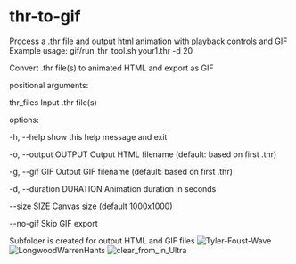 # thr-to-gif
Process a .thr file and output html animation with playback controls and GIF
Example usage: gif/run_thr_tool.sh your1.thr -d 20

Convert .thr file(s) to animated HTML and export as GIF

positional arguments:

  thr_files             Input .thr file(s)
  

options:

  -h, --help            show this help message and exit
  
  -o, --output OUTPUT   Output HTML filename (default: based on first .thr)
  
  -g, --gif GIF         Output GIF filename (default: based on first .thr)
  
  -d, --duration DURATION
            Animation duration in seconds
                        
  --size SIZE           Canvas size (default 1000x1000)
  
  --no-gif              Skip GIF export
  


Subfolder is created for output HTML and GIF files
![Tyler-Foust-Wave](https://github.com/user-attachments/assets/591fef8e-eb94-46a7-a626-a8bf556dcde8)
![LongwoodWarrenHants](https://github.com/user-attachments/assets/6bb4f262-08fe-4400-abfa-a2d073073681)
![clear_from_in_Ultra](https://github.com/user-attachments/assets/785ae810-7173-4525-8c8a-5042c255de7c)

